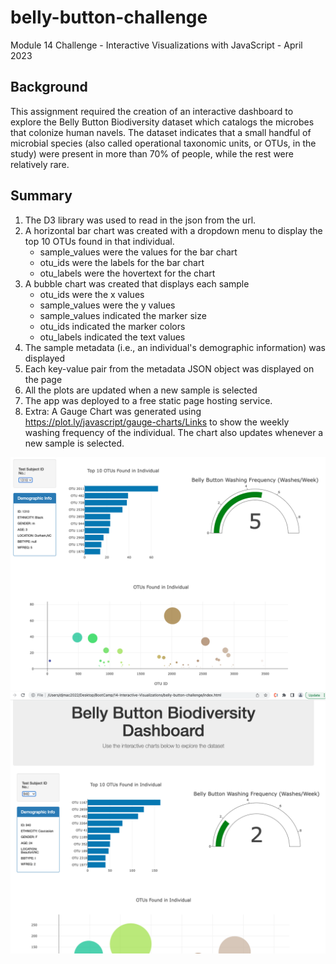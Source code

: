 # belly-button-challenge
Module 14 Challenge - Interactive Visualizations with JavaScript - April 2023

## Background
This assignment required the creation of an interactive dashboard to explore the Belly Button Biodiversity dataset which catalogs the microbes that colonize human navels. The dataset indicates that a small handful of microbial species (also called operational taxonomic units, or OTUs, in the study) were present in more than 70% of people, while the rest were relatively rare.

## Summary
1. The D3 library was used to read in the json from the url.
2. A horizontal bar chart was created with a dropdown menu to display the top 10 OTUs found in that individual.
    - sample_values were the values for the bar chart
    - otu_ids were the labels for the bar chart
    - otu_labels were the hovertext for the chart
3. A bubble chart was created that displays each sample
    - otu_ids were the x values
    - sample_values were the y values
    - sample_values indicated the marker size
    - otu_ids indicated the marker colors
    - otu_labels indicated the text values
4. The sample metadata (i.e., an individual's demographic information) was displayed
5. Each key-value pair from the metadata JSON object was displayed on the page
6. All the plots are updated when a new sample is selected
7. The app was deployed to a free static page hosting service.
8. Extra: A Gauge Chart was generated using https://plot.ly/javascript/gauge-charts/Links to show the weekly washing frequency of the individual. The chart also updates whenever a new sample is selected.

![App](images/ScreenShot1.png)
![App](images/ScreenShot2.png)
